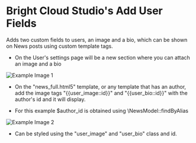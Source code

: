 # Bright Cloud Studio's Add User Fields
Adds two custom fields to users, an image and a bio, which can be shown on News posts using custom template tags.

- On the User's settings page will be a new section where you can attach an image and a bio

![Example Image 1](https://raw.githubusercontent.com/bright-cloud-studio/add-user-fields/main/images/ss_1.jpg)



- On the "news_full.html5" template, or any template that has an author, add the image tags "{{user_image::id}}" and "{{user_bio::id}}" with the author's id and it will display.
* For this example $author_id is obtained using \NewsModel::findByAlias

![Example Image 2](https://raw.githubusercontent.com/bright-cloud-studio/add-user-fields/main/images/ss_2.jpg)


- Can be styled using the "user_image" and "user_bio" class and id.
